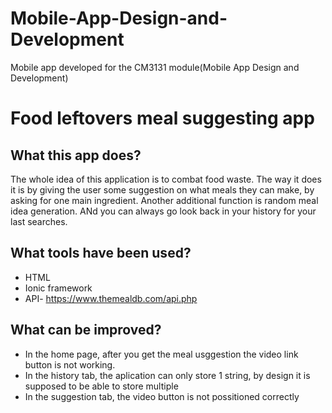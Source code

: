 # Mobile-App-Design-and-Development
Mobile app developed for the CM3131 module(Mobile App Design and Development) 

# Food leftovers meal suggesting app

## What this app does?
The whole idea of this application is to combat food waste. The way it does it is by giving the user some suggestion on what meals they can make, by asking for one main ingredient. Another additional function is random meal idea generation. ANd you can always go look back in your history for your last searches.

## What tools have been used?
* HTML
* Ionic framework
* API- https://www.themealdb.com/api.php

## What  can be improved?
* In the home page, after you get the meal usggestion the video link button is not working.
* In the history tab, the aplication can only store 1 string, by design it is supposed to be able to store multiple
* In the suggestion tab, the video button is not possitioned correctly
